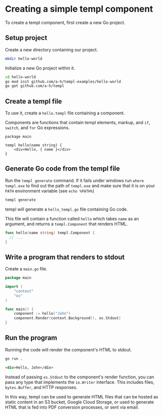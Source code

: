 # Creating a simple templ component

To create a templ component, first create a new Go project.

## Setup project

Create a new directory containing our project.

```sh
mkdir hello-world
```

Initialize a new Go project within it.

```sh
cd hello-world
go mod init github.com/a-h/templ-examples/hello-world
go get github.com/a-h/templ
```

## Create a templ file

To use it, create a `hello.templ` file containing a component.

Components are functions that contain templ elements, markup, and `if`, `switch`, and `for` Go expressions.

```templ title="hello.templ"
package main

templ hello(name string) {
	<div>Hello, { name }</div>
}
```

## Generate Go code from the templ file

Run the `templ generate` command. If it fails under windows run `where templ.exe` to find out the path of `templ.exe` and make sure that it is on your `PATH` environment variable (see `echo %PATH%`)

```sh
templ generate
```

templ will generate a `hello_templ.go` file containing Go code.

This file will contain a function called `hello` which takes `name` as an argument, and returns a `templ.Component` that renders HTML.

```go
func hello(name string) templ.Component {
  // ...
}
```

## Write a program that renders to stdout

Create a `main.go` file.

```go title="main.go"
package main

import (
	"context"
	"os"
)

func main() {
	component := hello("John")
	component.Render(context.Background(), os.Stdout)
}
```

## Run the program

Running the code will render the component's HTML to stdout.

```sh
go run .
```

```html title="Output"
<div>Hello, John</div>
```

Instead of passing `os.Stdout` to the component's render function, you can pass any type that implements the `io.Writer` interface. This includes files, `bytes.Buffer`, and HTTP responses.

In this way, templ can be used to generate HTML files that can be hosted as static content in an S3 bucket, Google Cloud Storage, or used to generate HTML that is fed into PDF conversion processes, or sent via email.
